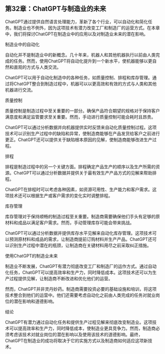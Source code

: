 ## 第32章：ChatGPT与制造业的未来

ChatGPT通过提供自然语言处理能力，革新了各个行业，可以自动化和简化任务。制造业也不例外，因为这项技术有潜力改变工厂和制造厂的运营方式。在本章中，我们将探讨ChatGPT在制造业中的应用以及对制造业未来的潜在影响。

制造业中的自动化

自动化并不是制造业中的新概念。几十年来，机器人和其他机器执行以前由人类完成的任务。然而，使用ChatGPT将自动化提升到一个新水平，使机器能够以更自然和直观的方式与人类交流。

ChatGPT可以用于自动化制造中的各种任务，如质量控制、排程和库存管理。通过将ChatGPT整合到制造过程中，机器可以以更高效和有效的方式与人类和其他机器进行交流。

质量控制

质量控制是制造过程中至关重要的一部分。确保产品符合期望的规格对于保持客户满意度和满足监管要求至关重要。然而，手动进行质量控制可能会耗时且昂贵。

ChatGPT可以通过分析数据并向机器提供实时反馈来自动化质量控制过程。这项技术可以识别生产过程中的缺陷和异常，使制造商能够在产品发货给客户之前进行更正。ChatGPT还可以提供关于缺陷根本原因的见解，使制造商能够改进生产过程。

排程

排程是制造过程中的另一个关键方面。排程确定产品生产的顺序以及生产所需的资源。ChatGPT可以通过分析数据并提供关于最有效生产产品方式的见解来帮助排程。

ChatGPT在排程时可以考虑各种因素，如资源可用性、生产能力和客户需求。这项技术还可以根据生产或客户需求的变化实时调整排程。

库存管理

库存管理对于保持顺畅的制造过程至关重要。制造商需要确保他们手头有足够的原材料和成品以满足客户需求。然而，手动管理库存可能会带来挑战。

ChatGPT可以通过分析数据并提供库存水平见解来自动化库存管理。这项技术可以预测原材料和成品的需求，让制造商提前订购材料并生产产品。ChatGPT还可以识别生产过程中潜在的瓶颈，让制造商在关键材料用尽之前采取纠正措施。

使用ChatGPT的制造业未来

制造业不断发展，ChatGPT有潜力彻底改变工厂和制造厂的运作方式。通过自动化任务，ChatGPT可以提高效率和生产力，同时降低成本。这项技术还可以为生产过程提供见解，让制造商不断改进和优化他们的运营。

然而，ChatGPT并非灵丹妙药。制造商需要投资必要的基础设施和培训，将这项技术整合到他们的运营中。他们还需要考虑自动化之前由人类完成的任务对就业岗位的潜在影响和道德影响。

结论

ChatGPT有潜力通过自动化任务和提供生产过程见解来彻底改变制造业。这项技术可以提高效率和生产力，同时降低成本，使制造业更具竞争力。然而，制造商必须考虑该技术对就业岗位的潜在影响以及使用该技术的道德影响。最终，ChatGPT在制造业的成功将取决于它的实施方式以及制造商如何适应这项新技术。
